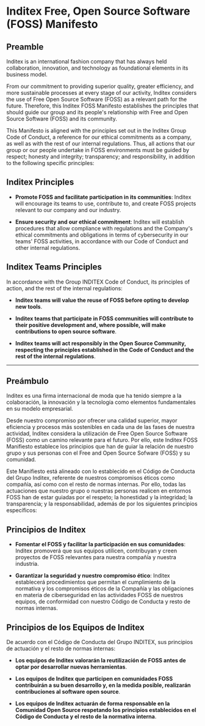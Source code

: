 # Inditex Free, Open Source Software (FOSS) Manifesto

## Preamble

Inditex is an international fashion company that has always held collaboration, innovation, and technology as foundational elements in its business model.

From our commitment to providing superior quality, greater efficiency, and more sustainable processes at every stage of our activity, Inditex considers the use of Free Open Source Software (FOSS) as a relevant path for the future. Therefore, this Inditex FOSS Manifesto establishes the principles that should guide our group and its people's relationship with Free and Open Source Software (FOSS) and its community.

This Manifesto is aligned with the principles set out in the Inditex Group Code of Conduct, a reference for our ethical commitments as a company, as well as with the rest of our internal regulations. Thus, all actions that our group or our people undertake in FOSS environments must be guided by respect; honesty and integrity; transparency; and responsibility, in addition to the following specific principles:

## Inditex Principles

- **Promote FOSS and facilitate participation in its communities**: Inditex will encourage its teams to use, contribute to, and create FOSS projects relevant to our company and our industry.

- **Ensure security and our ethical commitment**: Inditex will establish procedures that allow compliance with regulations and the Company's ethical commitments and obligations in terms of cybersecurity in our teams' FOSS activities, in accordance with our Code of Conduct and other internal regulations.

## Inditex Teams Principles

In accordance with the Group INDITEX Code of Conduct, its principles of action, and the rest of the internal regulations:

- **Inditex teams will value the reuse of FOSS before opting to develop new tools**.

- **Inditex teams that participate in FOSS communities will contribute to their positive development and, where possible, will make contributions to open source software**.

- **Inditex teams will act responsibly in the Open Source Community, respecting the principles established in the Code of Conduct and the rest of the internal regulations**.

---

## Preámbulo

Inditex es una firma internacional de moda que ha tenido siempre a la colaboración, la innovación y la tecnología como elementos fundamentales en su modelo empresarial.  

Desde nuestro compromiso por ofrecer una calidad superior, mayor eficiencia y procesos más sostenibles en cada una de las fases de nuestra actividad, Inditex considera la utilización de Free Open Source Software (FOSS) como un camino relevante para el futuro. Por ello, este Inditex FOSS Manifiesto establece los principios que han de guiar la relación de nuestro grupo y sus personas con el Free and Open Source Sofware (FOSS) y su comunidad.  

Este Manifiesto está alineado con lo establecido en el Código de Conducta del Grupo Inditex, referente de nuestros compromisos éticos como compañía, así como con el resto de normas internas. Por ello, todas las actuaciones que nuestro grupo o nuestras personas realicen en entornos FOSS han de estar guiadas por el respeto; la honestidad y la integridad; la transparencia; y la responsabilidad, además de por los siguientes principios específicos:

## Principios de Inditex

- **Fomentar el FOSS y facilitar la participación en sus comunidades**: Inditex promoverá que sus equipos utilicen, contribuyan y creen proyectos de FOSS relevantes para nuestra compañía y nuestra industria.

- **Garantizar la seguridad y nuestro compromiso ético**: Inditex establecerá procedimientos que permitan el cumplimiento de la normativa y los compromisos éticos de la Compañía y las obligaciones en materia de ciberseguridad en las actividades FOSS de nuestros equipos, de conformidad con nuestro Código de Conducta y resto de normas internas.

## Principios de los Equipos de Inditex

De acuerdo con el Código de Conducta del Grupo INDITEX, sus principios de actuación y el resto de normas internas:

- **Los equipos de Inditex valorarán la reutilización de FOSS antes de optar por desarrollar nuevas herramientas**.

- **Los equipos de Inditex que participen en comunidades FOSS contribuirán a su buen desarrollo y, en la medida posible, realizarán contribuciones al software open source**.

- **Los equipos de Inditex actuarán de forma responsable en la Comunidad Open Source respetando los principios establecidos en el Código de Conducta y el resto de la normativa interna**.
